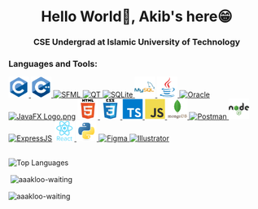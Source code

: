 <h1 align="center">Hello World👋, Akib's here😁</h1>
<h3 align="center">CSE Undergrad at Islamic University of Technology</h3>

<h3 align="left">Languages and Tools:</h3>
<p align="left">
  <a href="https://www.learn-c.org/" target="_blank" rel="noreferrer"> <img src="https://raw.githubusercontent.com/devicons/devicon/master/icons/c/c-original.svg" alt="C" width="40" height="40"/> </a>
  <a href="https://www.w3schools.com/cpp/" target="_blank" rel="noreferrer"> <img src="https://raw.githubusercontent.com/devicons/devicon/master/icons/cplusplus/cplusplus-original.svg" alt="C++" width="40" height="40"/> </a>
  <a href="https://www.sfml-dev.org/" target="_blank" rel="noreferrer"> <img src="https://www.sfml-dev.org/images/logo.png" alt="SFML" width="73" height="40"/> </a>
  <a href="https://www.qt.io/" target="_blank" rel="noreferrer"> <img src="https://upload.wikimedia.org/wikipedia/commons/0/0b/Qt_logo_2016.svg" alt="QT" width="40" height="40"/> </a>
  <a href="https://www.sqlite.org/" target="_blank" rel="noreferrer"> <img src="https://www.vectorlogo.zone/logos/sqlite/sqlite-icon.svg" alt="SQLite" width="40" height="40"/> </a>
  <a href="https://www.mysql.com/" target="_blank" rel="noreferrer"> <img src="https://raw.githubusercontent.com/devicons/devicon/master/icons/mysql/mysql-original-wordmark.svg" alt="MySQL" width="40" height="40"/> </a>
  <a href="https://www.java.com" target="_blank" rel="noreferrer"> <img src="https://raw.githubusercontent.com/devicons/devicon/master/icons/java/java-original.svg" alt="Java" width="40" height="40"/> </a>
  <a href="https://docs.oracle.com/en/database/oracle/oracle-database/" target="_blank" rel="noreferrer"> <img src="https://static-00.iconduck.com/assets.00/oracle-color-icon-512x324-5h5evf6b.png" alt="Oracle" width="30" height="30"/></a>
  <a href="https://openjfx.io/" target="_blank" rel="noreferrer"><img src="https://upload.wikimedia.org/wikipedia/en/c/cc/JavaFX_Logo.png" alt="JavaFX Logo.png" alt="JavaFX" width="73" height="37"/></a>
  <a href="https://www.w3.org/html/" target="_blank" rel="noreferrer"> <img src="https://raw.githubusercontent.com/devicons/devicon/master/icons/html5/html5-original-wordmark.svg" alt="HTML" width="40" height="40"/> </a>
  <a href="https://www.w3schools.com/css/" target="_blank" rel="noreferrer"> <img src="https://raw.githubusercontent.com/devicons/devicon/master/icons/css3/css3-original-wordmark.svg" alt="CSS" width="40" height="40"/> </a>
  <a href="https://www.typescriptlang.org/" target="_blank" rel="noreferrer"> <img src="https://raw.githubusercontent.com/devicons/devicon/master/icons/typescript/typescript-original.svg" alt="TypeScript" width="40" height="40"/> </a>
  <a href="https://developer.mozilla.org/en-US/docs/Web/JavaScript" target="_blank" rel="noreferrer"> <img src="https://raw.githubusercontent.com/devicons/devicon/master/icons/javascript/javascript-original.svg" alt="JavaScript" width="40" height="40"/> </a>
  <a href="https://www.mongodb.com/" target="_blank" rel="noreferrer"> <img src="https://raw.githubusercontent.com/devicons/devicon/master/icons/mongodb/mongodb-original-wordmark.svg" alt="MongoDB" width="40" height="40"/> </a>
  <a href="https://postman.com" target="_blank" rel="noreferrer"> <img src="https://www.vectorlogo.zone/logos/getpostman/getpostman-icon.svg" alt="Postman" width="40" height="40"/> </a>
  <a href="https://nodejs.org" target="_blank" rel="noreferrer"> <img src="https://raw.githubusercontent.com/devicons/devicon/master/icons/nodejs/nodejs-original-wordmark.svg" alt="Node.js" width="40" height="40"/> </a>
  <a href="https://expressjs.com/" target="_blank" rel="noreferrer"> <img src="https://adware-technologies.s3.amazonaws.com/uploads/technology/thumbnail/20/express-js.png" alt="ExpressJS" width="40" height="40"/></a>
  <a href="https://reactjs.org/" target="_blank" rel="noreferrer"> <img src="https://raw.githubusercontent.com/devicons/devicon/master/icons/react/react-original-wordmark.svg" alt="ReactJS" width="40" height="40"/> </a>
  <a href="https://www.python.org" target="_blank" rel="noreferrer"> <img src="https://raw.githubusercontent.com/devicons/devicon/master/icons/python/python-original.svg" alt="Python" width="40" height="40"/> </a>
  <a href="https://www.figma.com/" target="_blank" rel="noreferrer"> <img src="https://www.vectorlogo.zone/logos/figma/figma-icon.svg" alt="Figma" width="40" height="40"/> </a>
  <a href="https://www.adobe.com/in/products/illustrator.html" target="_blank" rel="noreferrer"> <img src="https://www.vectorlogo.zone/logos/adobe_illustrator/adobe_illustrator-icon.svg" alt="Illustrator" width="40" height="40"/> </a>
</p>

<br> 
<img src="https://github-readme-stats.vercel.app/api/top-langs/?username=aaakloo-waiting&theme=dracula&layout=compact" alt="Top Languages">


<p>&nbsp;<img align="center" src="https://github-readme-stats.vercel.app/api?username=aaakloo-waiting&show_icons=true&locale=en" alt="aaakloo-waiting" /></p>

<p><img align="center" src="https://github-readme-streak-stats.herokuapp.com/?user=aaakloo-waiting&" alt="aaakloo-waiting" /></p>
